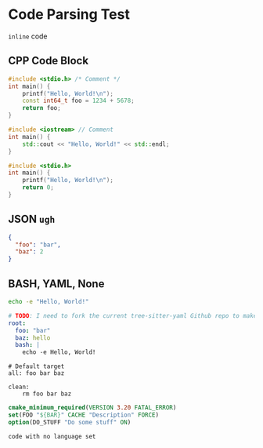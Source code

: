 # Code Parsing Test

`inline` code

## CPP Code Block

```cpp
#include <stdio.h> /* Comment */
int main() {
    printf("Hello, World!\n");
    const int64_t foo = 1234 + 5678;
    return foo;
}
```

```c++
#include <iostream> // Comment
int main() {
    std::cout << "Hello, World!" << std::endl;
}
```

```c
#include <stdio.h>
int main() {
    printf("Hello, World!\n");
    return 0;
}
```

## JSON `ugh`

```json
{
  "foo": "bar",
  "baz": 2
}
```

## BASH, YAML, None

```bash
echo -e "Hello, World!"
```

```yaml
# TODO: I need to fork the current tree-sitter-yaml Github repo to make it work
root:
  foo: "bar"
  baz: hello
  bash: |
    echo -e Hello, World!
```

```make
# Default target
all: foo bar baz

clean:
    rm foo bar baz
```

```cmake
cmake_minimum_required(VERSION 3.20 FATAL_ERROR)
set(FOO "${BAR}" CACHE "Description" FORCE)
option(DO_STUFF "Do some stuff" ON)
```

```
code with no language set
```
